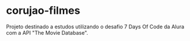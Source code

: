 # corujao-filmes
Projeto destinado a estudos utilizando o desafio 7 Days Of Code da Alura com a API "The Movie Database".
